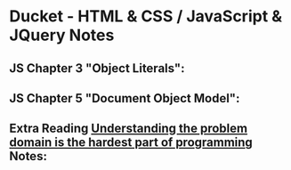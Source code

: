 # Ducket - HTML & CSS / JavaScript & JQuery Notes

## JS Chapter 3 "Object Literals":


## JS Chapter 5 "Document Object Model":


## Extra Reading [Understanding the problem domain is the hardest part of programming](https://simpleprogrammer.com/understanding-the-problem-domain-is-the-hardest-part-of-programming) Notes:
